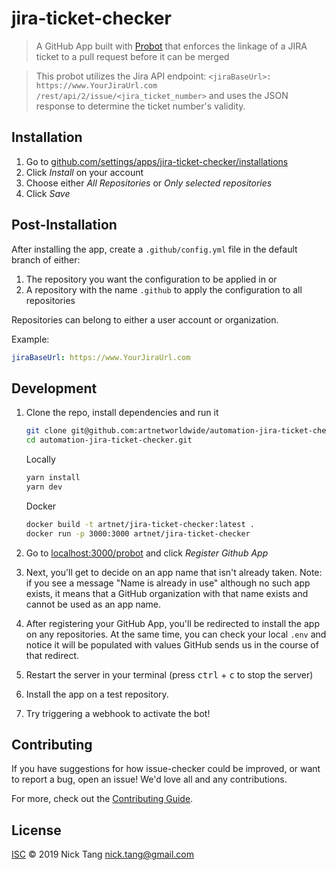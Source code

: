 # jira-ticket-checker

> A GitHub App built with [Probot](https://github.com/probot/probot) that enforces the linkage of a JIRA ticket to a pull request before it can be merged

> This probot utilizes the Jira API endpoint: `<jiraBaseUrl>: https://www.YourJiraUrl.com
>/rest/api/2/issue/<jira_ticket_number>` and uses the JSON response to determine the ticket number's validity.
## Installation

1. Go to [github.com/settings/apps/jira-ticket-checker/installations](https://github.com/settings/apps/jira-ticket-checker/installations)
1. Click *Install* on your account
1. Choose either *All Repositories* or *Only selected repositories* 
1. Click *Save*
## Post-Installation
After installing the app, create a `.github/config.yml` file in the default branch of either:

1. The repository you want the configuration to be applied in or
1. A repository with the name `.github` to apply the configuration to all repositories

Repositories can belong to either a user account or organization.

Example:

```yaml
jiraBaseUrl: https://www.YourJiraUrl.com
``` 


## Development
 
1. Clone the repo, install dependencies and run it 
    
    ```bash 
    git clone git@github.com:artnetworldwide/automation-jira-ticket-checker.git
    cd automation-jira-ticket-checker.git
    ```
    Locally

    ```bash 
    yarn install
    yarn dev
    ```

    Docker
    ```bash
    docker build -t artnet/jira-ticket-checker:latest .
    docker run -p 3000:3000 artnet/jira-ticket-checker
    ``` 

1. Go to [localhost:3000/probot](http://localhost:3000/probot) and click *Register Github App*
1. Next, you'll get to decide on an app name that isn't already taken. Note: if you see a message "Name is already in use" although no such app exists, it means that a GitHub organization with that name exists and cannot be used as an app name.
1. After registering your GitHub App, you'll be redirected to install the app on any repositories. At the same time, you can check your local `.env` and notice it will be populated with values GitHub sends us in the course of that redirect.
1. Restart the server in your terminal (press <kbd>ctrl</kbd> + <kbd>c</kbd> to stop the server)
1. Install the app on a test repository.
1. Try triggering a webhook to activate the bot!
## Contributing

If you have suggestions for how issue-checker could be improved, or want to report a bug, open an issue! We'd love all and any contributions.

For more, check out the [Contributing Guide](CONTRIBUTING.md).

## License

[ISC](LICENSE) © 2019 Nick Tang <nick.tang@gmail.com>